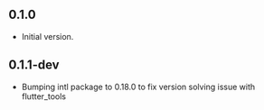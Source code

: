 ## 0.1.0

- Initial version.

## 0.1.1-dev

- Bumping intl package to 0.18.0 to fix version solving issue with flutter_tools